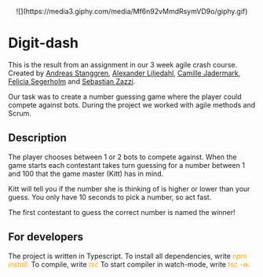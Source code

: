 
<p align="center"> ![](https://media3.giphy.com/media/Mf6n92vMmdRsymVD9o/giphy.gif)

# Digit-dash

This is the result from an assignment in our 3 week agile crash course.
Created by [Andreas Stanggren](https://github.com/stanggren), [Alexander Liljedahl](https://github.com/supertramps), [Camille Jadermark](https://github.com/camillejustine), [Felicia Segerholm](https://github.com/feliciaseg) and [Sebastian Zazzi](https://github.com/zazzzi).

Our task was to create a number guessing game where the player could compete against bots. During the project we worked with agile methods and Scrum.

## Description
The player chooses between 1 or 2 bots to compete against. When the game starts each contestant takes turn guessing for a number between 1 and 100 that the game master (Kitt) has in mind.

Kitt will tell you if the number she is thinking of is higher or lower than your guess. You only have 10 seconds to pick a number, so act fast.

The first contestant to guess the correct number is named the winner! 

## For developers

The project is written in Typescript. 
To install all dependencies, write <em style="color: orange">npm install.</em>
To compile, write <em style="color: orange">tsc</em>
To start compiler in watch-mode, write <em style="color: orange">tsc -w.</em>
</p>

